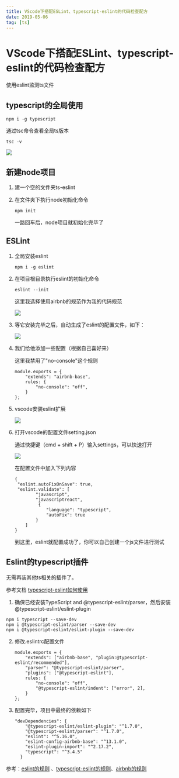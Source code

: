 ```yaml
---
title: VScode下搭配ESLint、typescript-eslint的代码检查配方
date: 2019-05-06
tag: [ts]
---
```


# VScode下搭配ESLint、typescript-eslint的代码检查配方

使用eslint监测ts文件

## typescript的全局使用

```
npm i -g typescript
```

通过tsc命令查看全局ts版本

```
tsc -v
```

![](https://images.pandaomeng.com/blog/tsc-v.png)

## 新建node项目

1. 建一个空的文件夹ts-eslint

2. 在文件夹下执行node初始化命令

   ```
   npm init
   ```

   一路回车后，node项目就初始化完毕了

## ESLint

1. 全局安装eslint

   ```
   npm i -g eslint
   ```

2. 在项目根目录执行eslint的初始化命令

   ```
   eslint --init
   ```

   这里我选择使用airbnb的规范作为我的代码规范

   ![](https://images.pandaomeng.com/blog/eslint--init2.png)

3. 等它安装完毕之后，自动生成了eslint的配置文件，如下：

   ![](https://images.pandaomeng.com/blog/after-eslint-init.png)

4. 我们给他添加一些配置（根据自己喜好来）

   这里我禁用了"no-console"这个规则

   ```
   module.exports = {
       "extends": "airbnb-base",
       rules: {
           "no-console": "off",
       }
   };
   ```

5. vscode安装eslint扩展

   ![](https://images.pandaomeng.com/blog/vscode-eslint-extension.png)

6. 打开vscode的配置文件setting.json

   通过快捷键（cmd + shift + P）输入settings，可以快速打开

   ![](https://images.pandaomeng.com/blog/vscode-setting.png)

   在配置文件中加入下列内容

   ```
   {
   	"eslint.autoFixOnSave": true,
   	"eslint.validate": [
           "javascript",
           "javascriptreact",
      	    {
               "language": "typescript",
               "autoFix": true
           }
       ]
   }
   ```

   到这里，eslint就配置成功了，你可以自己创建一个js文件进行测试


## Eslint的typescript插件

无需再装其他ts相关的插件了。

参考文档 [typescript-eslint如何使用](https://github.com/typescript-eslint/typescript-eslint/tree/master/packages/eslint-plugin#usage)

1.  确保已经安装TypeScript and @typescript-eslint/parser，然后安装@typescript-eslint/eslint-plugin

   ```
   npm i typescript --save-dev
   npm i @typescript-eslint/parser --save-dev
   npm i @typescript-eslint/eslint-plugin --save-dev
   ```

2. 修改.eslintrc配置文件

   ```
   module.exports = {
       "extends": ["airbnb-base", "plugin:@typescript-eslint/recommended"],
       "parser": "@typescript-eslint/parser",
       "plugins": ["@typescript-eslint"],
       rules: {
           "no-console": "off",
           "@typescript-eslint/indent": ["error", 2],
       }
   };
   ```

3. 配置完毕，项目中最终的依赖如下

   ```
   "devDependencies": {
       "@typescript-eslint/eslint-plugin": "^1.7.0",
       "@typescript-eslint/parser": "^1.7.0",
       "eslint": "^5.16.0",
       "eslint-config-airbnb-base": "^13.1.0",
       "eslint-plugin-import": "^2.17.2",
       "typescript": "^3.4.5"
     }
   ```



参考：[eslint的规则](https://eslint.org/docs/rules/) 、[typescript-eslint的规则](https://github.com/typescript-eslint/typescript-eslint/tree/v1.7.0/packages/eslint-plugin/docs/rules)、[airbnb的规则](https://github.com/airbnb/javascript)











